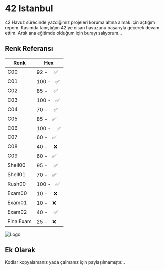 
# 42 Istanbul

42 Havuz sürecinde yazdığımız projeleri koruma altına almak için açtığım repom. Kasımda tanıştığım 42'ye nisan havuzunu başarıyla geçerek devam ettim. Artık ana 
eğitimde olduğum için burayı salıyorum...


## Renk Referansı

| Renk             | Hex                                                                |
| ----------------- | ------------------------------------------------------------------ |
| C00 | 92 - ㅤ✅ |
| C01 | 100 -ㅤ✅ |
| C02 | 85 -ㅤ ✅ |
| C03 | 100 -ㅤ✅ | 
| C04 | 70 - ㅤ✅ |
| C05 | 85 -ㅤ✅ |
| C06 | 100 -ㅤ ✅ |
| C07 | 60 -ㅤ✅ | 
| C08 | 40 - ㅤ❌ |
| C09 | 60 -ㅤ✅ |
| Shell00 | 95 -ㅤ ✅ |
| Shell01 | 70 -ㅤ✅ | 
| Rush00 | 100 -ㅤ✅ |
| Exam00 | 10 -ㅤ ❌ |
| Exam01 | 10 -ㅤ❌ | 
| Exam02 | 40 -ㅤ ✅ |
| FinalExam | 25 -ㅤ❌ | 

![Logo](https://imgur.com/FSpAvsG.png)

    
## Ek Olarak

Kodlar kopyalamanız yada çalmanız için paylaşılmamıştır...

  
